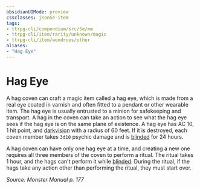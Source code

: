 ```yaml
---
obsidianUIMode: preview
cssclasses: json5e-item
tags:
- ttrpg-cli/compendium/src/5e/mm
- ttrpg-cli/item/rarity/unknown/magic
- ttrpg-cli/item/wondrous/other
aliases: 
- "Hag Eye"
---
```

# Hag Eye



A hag coven can craft a magic item called a hag eye, which is made from a real eye coated in varnish and often fitted to a pendant or other wearable item. The hag eye is usually entrusted to a minion for safekeeping and transport. A hag in the coven can take an action to see what the hag eye sees if the hag eye is on the same plane of existence. A hag eye has AC 10, 1 hit point, and [darkvision](3-Mechanics/CLI/rules/senses.md#Darkvision) with a radius of 60 feet. If it is destroyed, each coven member takes `3d10` psychic damage and is [blinded](3-Mechanics/CLI/rules/conditions.md#Blinded) for 24 hours.

A hag coven can have only one hag eye at a time, and creating a new one requires all three members of the coven to perform a ritual. The ritual takes 1 hour, and the hags can't perform it while [blinded](3-Mechanics/CLI/rules/conditions.md#Blinded). During the ritual, if the hags take any action other than performing the ritual, they must start over.

*Source: Monster Manual p. 177*
